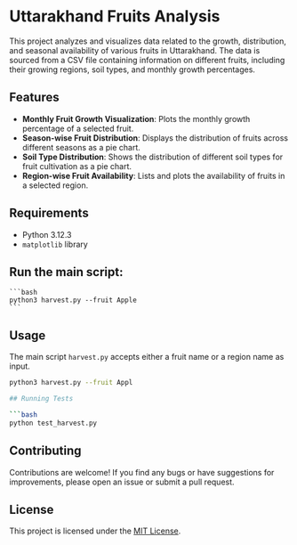 # Uttarakhand Fruits Analysis

This project analyzes and visualizes data related to the growth, distribution, and seasonal availability of various fruits in Uttarakhand. The data is sourced from a CSV file containing information on different fruits, including their growing regions, soil types, and monthly growth percentages.

## Features

- **Monthly Fruit Growth Visualization**: Plots the monthly growth percentage of a selected fruit.
- **Season-wise Fruit Distribution**: Displays the distribution of fruits across different seasons as a pie chart.
- **Soil Type Distribution**: Shows the distribution of different soil types for fruit cultivation as a pie chart.
- **Region-wise Fruit Availability**: Lists and plots the availability of fruits in a selected region.

## Requirements

- Python 3.12.3
- `matplotlib` library

## Run the main script:

    ```bash
    python3 harvest.py --fruit Apple
    ```

## Usage

The main script `harvest.py` accepts either a fruit name or a region name as input.

```bash
python3 harvest.py --fruit Appl

## Running Tests

```bash
python test_harvest.py
```

## Contributing

Contributions are welcome! If you find any bugs or have suggestions for
improvements, please open an issue or submit a pull request.

## License

This project is licensed under the [MIT License](LICENSE.md).
